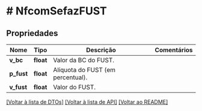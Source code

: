 # # NfcomSefazFUST

## Propriedades

Nome | Tipo | Descrição | Comentários
------------ | ------------- | ------------- | -------------
**v_bc** | **float** | Valor da BC do FUST. |
**p_fust** | **float** | Alíquota do FUST (em percentual). |
**v_fust** | **float** | Valor do FUST. |

[[Voltar à lista de DTOs]](../../README.md#models) [[Voltar à lista de API]](../../README.md#endpoints) [[Voltar ao README]](../../README.md)

